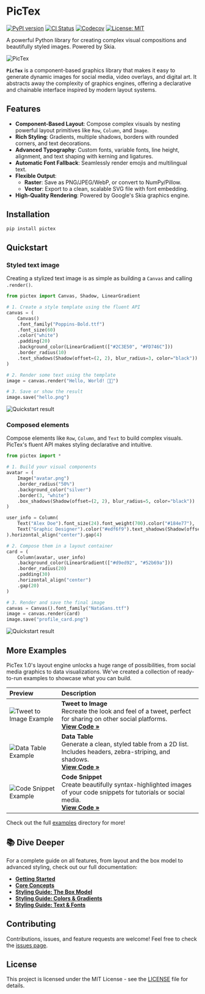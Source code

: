 # PicTex

[![PyPI version](https://badge.fury.io/py/pictex.svg?v=4)](https://pypi.org/project/pictex/)
[![CI Status](https://github.com/francozanardi/pictex/actions/workflows/ci.yml/badge.svg)](https://github.com/francozanardi/pictex/actions/workflows/ci.yml)
[![Codecov](https://codecov.io/gh/francozanardi/pictex/branch/main/graph/badge.svg)](https://codecov.io/gh/francozanardi/pictex)
[![License: MIT](https://img.shields.io/badge/License-MIT-yellow.svg)](https://opensource.org/licenses/MIT)

A powerful Python library for creating complex visual compositions and beautifully styled images. Powered by Skia.

![PicTex](https://res.cloudinary.com/dlvnbnb9v/image/upload/v1753831765/readme-1_vqnohh.png)

**`PicTex`** is a component-based graphics library that makes it easy to generate dynamic images for social media, video overlays, and digital art. It abstracts away the complexity of graphics engines, offering a declarative and chainable interface inspired by modern layout systems.

## Features

-   **Component-Based Layout**: Compose complex visuals by nesting powerful layout primitives like `Row`, `Column`, and `Image`.
-   **Rich Styling**: Gradients, multiple shadows, borders with rounded corners, and text decorations.
-   **Advanced Typography**: Custom fonts, variable fonts, line height, alignment, and text shaping with kerning and ligatures.
-   **Automatic Font Fallback**: Seamlessly render emojis and multilingual text.
-   **Flexible Output**: 
    -   **Raster**: Save as PNG/JPEG/WebP, or convert to NumPy/Pillow.
    -   **Vector**: Export to a clean, scalable SVG file with font embedding.
-   **High-Quality Rendering**: Powered by Google's Skia graphics engine.

## Installation

```bash
pip install pictex
```

## Quickstart

### Styled text image

Creating a stylized text image is as simple as building a `Canvas` and calling `.render()`.

```python
from pictex import Canvas, Shadow, LinearGradient

# 1. Create a style template using the fluent API
canvas = (
    Canvas()
    .font_family("Poppins-Bold.ttf")
    .font_size(60)
    .color("white")
    .padding(20)
    .background_color(LinearGradient(["#2C3E50", "#FD746C"]))
    .border_radius(10)
    .text_shadows(Shadow(offset=(2, 2), blur_radius=3, color="black"))
)

# 2. Render some text using the template
image = canvas.render("Hello, World! 🎨✨")

# 3. Save or show the result
image.save("hello.png")
```

![Quickstart result](https://res.cloudinary.com/dlvnbnb9v/image/upload/v1754103059/hello_zqkkba.png)

### Composed elements

Compose elements like `Row`, `Column`, and `Text` to build complex visuals. PicTex's fluent API makes styling declarative and intuitive.

```python
from pictex import *

# 1. Build your visual components
avatar = (
    Image("avatar.png")
    .border_radius("50%")
    .background_color("silver")
    .border(3, "white")
    .box_shadows(Shadow(offset=(2, 2), blur_radius=5, color="black"))
)

user_info = Column(
    Text("Alex Doe").font_size(24).font_weight(700).color("#184e77"),
    Text("Graphic Designer").color("#edf6f9").text_shadows(Shadow(offset=(1, 1), blur_radius=1, color="black")),
).horizontal_align("center").gap(4)

# 2. Compose them in a layout container
card = (
    Column(avatar, user_info)
    .background_color(LinearGradient(["#d9ed92", "#52b69a"]))
    .border_radius(20)
    .padding(30)
    .horizontal_align("center")
    .gap(20)
)

# 3. Render and save the final image
canvas = Canvas().font_family("NataSans.ttf")
image = canvas.render(card)
image.save("profile_card.png")
```

![Quickstart result](https://res.cloudinary.com/dlvnbnb9v/image/upload/v1754103067/profile_card_b7ofk7.png)

## More Examples

PicTex 1.0's layout engine unlocks a huge range of possibilities, from social media graphics to data visualizations. We've created a collection of ready-to-run examples to showcase what you can build.

| Preview                                                      | Description                                                                                                                                                                                                                    |
|:-------------------------------------------------------------|:-------------------------------------------------------------------------------------------------------------------------------------------------------------------------------------------------------------------------------|
| ![Tweet to Image Example](https://res.cloudinary.com/dlvnbnb9v/image/upload/v1754446864/tweet_ouzwyf.png)   | **Tweet to Image** <br/> Recreate the look and feel of a tweet, perfect for sharing on other social platforms. <br/> **[View Code »](https://github.com/francozanardi/pictex/blob/main/examples/tweet_card/tweet_card.py)**    |
| ![Data Table Example](https://res.cloudinary.com/dlvnbnb9v/image/upload/v1754446872/table_t8hoyi.png)            | **Data Table** <br/> Generate a clean, styled table from a 2D list. Includes headers, zebra-striping, and shadows. <br/> **[View Code »](https://github.com/francozanardi/pictex/blob/main/examples/table/table.py)**          |
| ![Code Snippet Example](https://res.cloudinary.com/dlvnbnb9v/image/upload/v1754446867/result_exfjqr.png) | **Code Snippet** <br/> Create beautifully syntax-highlighted images of your code snippets for tutorials or social media. <br/> **[View Code »](https://github.com/francozanardi/pictex/blob/main/examples/code_to_image/code_to_image.py)** |

Check out the full [examples](https://github.com/francozanardi/pictex/tree/main/examples) directory for more!

## 📚 Dive Deeper

For a complete guide on all features, from layout and the box model to advanced styling, check out our full documentation:

-   [**Getting Started**](https://pictex.readthedocs.io/en/latest/getting_started/)
-   [**Core Concepts**](https://pictex.readthedocs.io/en/latest/core_concepts/)
-   [**Styling Guide: The Box Model**](https://pictex.readthedocs.io/en/latest/box_model/)
-   [**Styling Guide: Colors & Gradients**](https://pictex.readthedocs.io/en/latest/colors/)
-   [**Styling Guide: Text & Fonts**](https://pictex.readthedocs.io/en/latest/text/)

## Contributing

Contributions, issues, and feature requests are welcome! Feel free to check the [issues page](https://github.com/francozanardi/pictex/issues).

## License

This project is licensed under the MIT License - see the [LICENSE](https://github.com/francozanardi/pictex/LICENSE) file for details.

